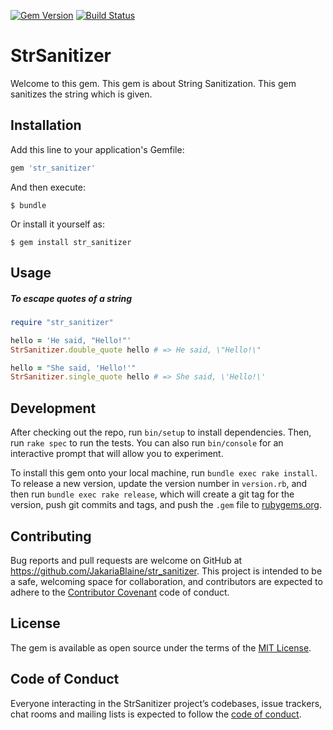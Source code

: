 [![Gem Version](https://badge.fury.io/rb/str_sanitizer.svg)](https://badge.fury.io/rb/str_sanitizer)
[![Build Status](https://travis-ci.org/JakariaBlaine/str_sanitizer.svg?branch=master)](https://travis-ci.org/JakariaBlaine/str_sanitizer)

# StrSanitizer

Welcome to this gem. This gem is about String Sanitization. This gem sanitizes the string which is given.


## Installation

Add this line to your application's Gemfile:

```ruby
gem 'str_sanitizer'
```

And then execute:

    $ bundle

Or install it yourself as:

    $ gem install str_sanitizer

## Usage

##### To escape quotes of a string
```ruby
require "str_sanitizer"

hello = 'He said, "Hello!"'
StrSanitizer.double_quote hello # => He said, \"Hello!\" 

hello = "She said, 'Hello!'"
StrSanitizer.single_quote hello # => She said, \'Hello!\'
```

## Development

After checking out the repo, run `bin/setup` to install dependencies. Then, run `rake spec` to run the tests. You can also run `bin/console` for an interactive prompt that will allow you to experiment.

To install this gem onto your local machine, run `bundle exec rake install`. To release a new version, update the version number in `version.rb`, and then run `bundle exec rake release`, which will create a git tag for the version, push git commits and tags, and push the `.gem` file to [rubygems.org](https://rubygems.org).

## Contributing

Bug reports and pull requests are welcome on GitHub at https://github.com/JakariaBlaine/str_sanitizer. This project is intended to be a safe, welcoming space for collaboration, and contributors are expected to adhere to the [Contributor Covenant](http://contributor-covenant.org) code of conduct.

## License

The gem is available as open source under the terms of the [MIT License](http://opensource.org/licenses/MIT).

## Code of Conduct

Everyone interacting in the StrSanitizer project’s codebases, issue trackers, chat rooms and mailing lists is expected to follow the [code of conduct](https://github.com/JakariaBlaine/str_sanitizer/blob/master/CODE_OF_CONDUCT.md).
